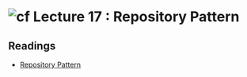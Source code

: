 ![cf](http://i.imgur.com/7v5ASc8.png) Lecture 17 : Repository Pattern
=====================================


## Readings
- [Repository Pattern](https://social.technet.microsoft.com/wiki/contents/articles/36287.repository-pattern-in-asp-net-core.aspx)

